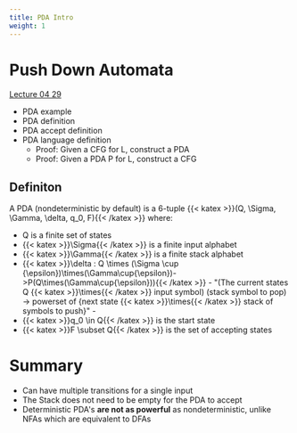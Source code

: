 ```yaml
---
title: PDA Intro
weight: 1
---
```

# Push Down Automata

[Lecture 04 29]([https://canvas.ucsc.edu/courses/32038/files/2262788?module_item_id=181955](https://canvas.ucsc.edu/courses/32038/files/2262788?module_item_id=181955))
- PDA example
- PDA definition
- PDA accept definition
- PDA language definition
	- Proof: Given a CFG for L, construct a PDA
	- Proof: Given a PDA P for L, construct a CFG

## Definiton
A PDA (nondeterministic by default) is a 6-tuple {{< katex >}}(Q, \Sigma, \Gamma, \delta, q_0, F){{< /katex >}} where:
- Q is a finite set of states
- {{< katex >}}\Sigma{{< /katex >}} is a finite input alphabet
- {{< katex >}}\Gamma{{< /katex >}} is a finite stack alphabet
- {{< katex >}}\delta : Q \times (\Sigma \cup \{\epsilon\})\times(\Gamma\cup\{\epsilon\})->P(Q\times(\Gamma\cup\{\epsilon\})){{< /katex >}}
		-  "(The current states Q {{< katex >}}\times{{< /katex >}} input symbol) (stack symbol to pop) -> powerset of {next state {{< katex >}}\times{{< /katex >}} stack of symbols to push}"
		-  
- {{< katex >}}q_0 \in Q{{< /katex >}} is the start state
- {{< katex >}}F \subset Q{{< /katex >}} is the set of accepting states

# Summary
- Can have multiple transitions for a single input
- The Stack does not need to be empty for the PDA to accept
- Deterministic PDA's **are not as powerful** as nondeterministic, unlike NFAs which are equivalent to DFAs
